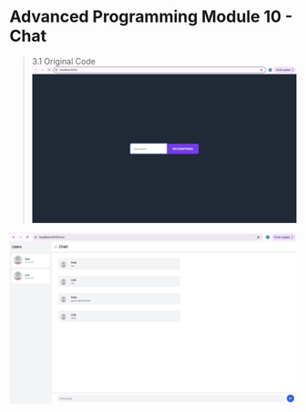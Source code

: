 # Advanced Programming Module 10 - Chat

> 3.1 Original Code
![Login](img/p1.png)

![Functional Chat](img/p2.png)